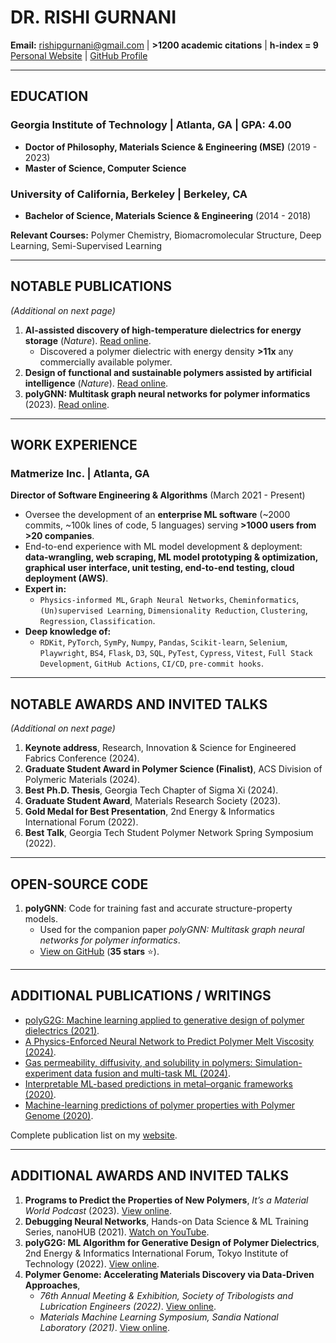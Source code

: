# DR. RISHI GURNANI

**Email:** rishipgurnani@gmail.com | **>1200 academic citations** | **h-index = 9**  
[Personal Website](https://rishigurnani.github.io/) | [GitHub Profile](https://github.com/rishigurnani)

---

## EDUCATION

### Georgia Institute of Technology | Atlanta, GA | GPA: 4.00  
- **Doctor of Philosophy, Materials Science & Engineering (MSE)** (2019 - 2023)  
- **Master of Science, Computer Science**  

### University of California, Berkeley | Berkeley, CA  
- **Bachelor of Science, Materials Science & Engineering** (2014 - 2018)  

**Relevant Courses:** Polymer Chemistry, Biomacromolecular Structure, Deep Learning, Semi-Supervised Learning  

---

## NOTABLE PUBLICATIONS  
*(Additional on next page)*  

1. **AI-assisted discovery of high-temperature dielectrics for energy storage** (*Nature*). [Read online](https://www.nature.com/articles/s41467-024-50413-x).  
   - Discovered a polymer dielectric with energy density **>11x** any commercially available polymer.  
2. **Design of functional and sustainable polymers assisted by artificial intelligence** (*Nature*). [Read online](https://www.nature.com/articles/s41578-024-00708-8).  
3. **polyGNN: Multitask graph neural networks for polymer informatics** (2023). [Read online](https://pubs.acs.org/doi/full/10.1021/acs.chemmater.2c02991).  

---

## WORK EXPERIENCE  

### **Matmerize Inc. | Atlanta, GA**  
**Director of Software Engineering & Algorithms** (March 2021 - Present)  

- Oversee the development of an **enterprise ML software** (~2000 commits, ~100k lines of code, 5 languages) serving **>1000 users from >20 companies**.  
- End-to-end experience with ML model development & deployment: **data-wrangling, web scraping, ML model prototyping & optimization, graphical user interface, unit testing, end-to-end testing, cloud deployment (AWS)**.  
- **Expert in:**  
  - `Physics-informed ML`, `Graph Neural Networks`, `Cheminformatics`, `(Un)supervised Learning`, `Dimensionality Reduction`, `Clustering`, `Regression`, `Classification`.  
- **Deep knowledge of:**  
  - `RDKit`, `PyTorch`, `SymPy`, `Numpy`, `Pandas`, `Scikit-learn`, `Selenium`, `Playwright`, `BS4`, `Flask`, `D3`, `SQL`, `PyTest`, `Cypress`, `Vitest`, `Full Stack Development`, `GitHub Actions`, `CI/CD`, `pre-commit hooks`.

---

## NOTABLE AWARDS AND INVITED TALKS  
*(Additional on next page)*  

1. **Keynote address**, Research, Innovation & Science for Engineered Fabrics Conference (2024).  
2. **Graduate Student Award in Polymer Science (Finalist)**, ACS Division of Polymeric Materials (2024).  
3. **Best Ph.D. Thesis**, Georgia Tech Chapter of Sigma Xi (2024).  
4. **Graduate Student Award**, Materials Research Society (2023).  
5. **Gold Medal for Best Presentation**, 2nd Energy & Informatics International Forum (2022).  
6. **Best Talk**, Georgia Tech Student Polymer Network Spring Symposium (2022).  

---

## OPEN-SOURCE CODE  

1. **polyGNN**: Code for training fast and accurate structure-property models.  
   - Used for the companion paper *polyGNN: Multitask graph neural networks for polymer informatics*.  
   - [View on GitHub](https://github.com/Ramprasad-Group/polygnn) (**35 stars** ⭐).  

---

## ADDITIONAL PUBLICATIONS / WRITINGS  

- [polyG2G: Machine learning applied to generative design of polymer dielectrics (2021)](https://rishigurnani.files.wordpress.com/2021/08/polyg2g-a-novel-machine-learning-algorithm-applied-to-the-generative-design-of-polymer-dielectrics.pdf).  
- [A Physics-Enforced Neural Network to Predict Polymer Melt Viscosity (2024)](https://arxiv.org/abs/2409.05240).
- [Gas permeability, diffusivity, and solubility in polymers: Simulation-experiment data fusion and multi-task ML (2024)](https://www.nature.com/articles/s41524-024-01373-9).  
- [Interpretable ML-based predictions in metal–organic frameworks (2020)](https://rishigurnani.files.wordpress.com/2021/05/acs.chemmater.0c04729.pdf).
- [Machine-learning predictions of polymer properties with Polymer Genome (2020)](https://rishigurnani.files.wordpress.com/2020/11/5.0023759.pdf).  

Complete publication list on my [website](https://rishigurnani.github.io//#publications).  

---

## ADDITIONAL AWARDS AND INVITED TALKS  

1. **Programs to Predict the Properties of New Polymers**, *It’s a Material World Podcast* (2023). [View online](https://www.youtube.com/watch?v=srLJlK67tXc&t=6s&themeRefresh=1).  
2. **Debugging Neural Networks**, Hands-on Data Science & ML Training Series, nanoHUB (2021). [Watch on YouTube](https://www.youtube.com/watch?v=TFWYoZoezrY).  
3. **polyG2G: ML Algorithm for Generative Design of Polymer Dielectrics**, 2nd Energy & Informatics International Forum, Tokyo Institute of Technology (2022). [View online](https://rishigurnani.files.wordpress.com/2022/12/polyg2g_eiif.pdf).  
4. **Polymer Genome: Accelerating Materials Discovery via Data-Driven Approaches**,  
   - *76th Annual Meeting & Exhibition, Society of Tribologists and Lubrication Engineers (2022)*. [View online](https://rishigurnani.files.wordpress.com/2022/06/stle_ml_seminar.pdf).  
   - *Materials Machine Learning Symposium, Sandia National Laboratory (2021)*. [View online](https://rishigurnani.files.wordpress.com/2021/10/sandia_ml_seminar_0521_v2.pdf).
